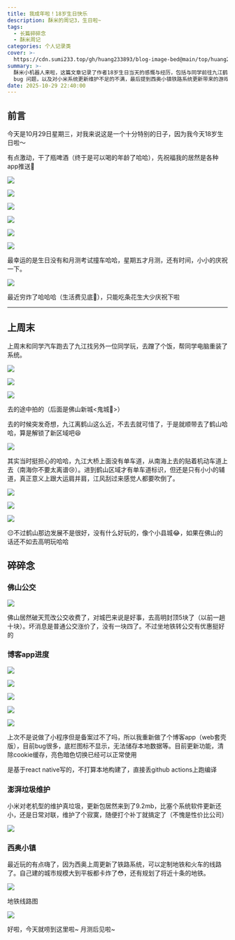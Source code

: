```yaml
---
title: 我成年啦！18岁生日快乐
description: 酥米的周记3，生日啦~
tags:
  - 长篇碎碎念
  - 酥米周记
categories: 个人记录类
cover: >-
  https://cdn.sumi233.top/gh/huang233893/blog-image-bed@main/top/huang233893/imgs/blog/w3-21.jpg
summary: >-
  酥米小机器人来啦，这篇文章记录了作者18岁生日当天的感慨与经历，包括与同学前往九江鹤山游玩的趣事，途中因交通问题引发的调侃，对佛山公交涨价及地铁转公交优惠的吐槽，新开发的博客app遇到备案和功能
  bug 问题，以及对小米系统更新维护不足的不满，最后提到西奥小镇铁路系统更新带来的游戏体验提升和城市规划挑战
date: 2025-10-29 22:40:00
---
```


## 前言

今天是10月29日星期三，对我来说这是一个十分特别的日子，因为我今天18岁生日啦～

有点激动，干了瓶啤酒（终于是可以喝的年龄了哈哈），先祝福我的居然是各种app推送🤣


![](https://cdn.sumi233.top/gh/huang233893/blog-image-bed@main/top/huang233893/imgs/blog/w3-15.jpg)

![](https://cdn.sumi233.top/gh/huang233893/blog-image-bed@main/top/huang233893/imgs/blog/w3-16.jpg)

![](https://cdn.sumi233.top/gh/huang233893/blog-image-bed@main/top/huang233893/imgs/blog/w3-17.jpg)

![](https://cdn.sumi233.top/gh/huang233893/blog-image-bed@main/top/huang233893/imgs/blog/w3-18.jpg)

![](https://cdn.sumi233.top/gh/huang233893/blog-image-bed@main/top/huang233893/imgs/blog/w3-19.jpg)

![](https://cdn.sumi233.top/gh/huang233893/blog-image-bed@main/top/huang233893/imgs/blog/w3-21.jpg)


最幸运的是生日没有和月测考试撞车哈哈，星期五才月测，还有时间，小小的庆祝一下。

![](https://cdn.sumi233.top/gh/huang233893/blog-image-bed@main/top/huang233893/imgs/blog/w3-20.jpg)

最近穷炸了哈哈哈（生活费见底🌚），只能吃条花生大少庆祝下啦

---

## 上周末

上周末和同学汽车跑去了九江找另外一位同学玩，去蹭了个饭，帮同学电脑重装了系统。

![](https://cdn.sumi233.top/gh/huang233893/blog-image-bed@main/top/huang233893/imgs/blog/w3-4.jpg)

![](https://cdn.sumi233.top/gh/huang233893/blog-image-bed@main/top/huang233893/imgs/blog/w3-5.jpg)

![](https://cdn.sumi233.top/gh/huang233893/blog-image-bed@main/top/huang233893/imgs/blog/w3-6.jpg)

去的途中拍的（后面是佛山新城<鬼城🌚>）

去的时候突发奇想，九江离鹤山这么近，不去去就可惜了，于是就顺带去了鹤山哈哈，算是解锁了新区域吧😆

![](https://cdn.sumi233.top/gh/huang233893/blog-image-bed@main/top/huang233893/imgs/blog/w3-7.jpg)

其实当时挺担心的哈哈，九江大桥上面没有单车道，从南海上去的贴着机动车道上去（南海你不要太离谱😢）。进到鹤山区域才有单车道标识，但还是只有小小的辅道，真正意义上跟大运肩并肩，江风刮过来感觉人都要吹倒了。

![](https://cdn.sumi233.top/gh/huang233893/blog-image-bed@main/top/huang233893/imgs/blog/w3-2.jpg)

![](https://cdn.sumi233.top/gh/huang233893/blog-image-bed@main/top/huang233893/imgs/blog/w3-3.jpg)



![](https://cdn.sumi233.top/gh/huang233893/blog-image-bed@main/top/huang233893/imgs/blog/w3-1.jpg)

😔不过鹤山那边发展不是很好，没有什么好玩的，像个小县城😂，如果在佛山的话还不如去高明玩哈哈



## 碎碎念

### 佛山公交

![](https://cdn.sumi233.top/gh/huang233893/blog-image-bed@main/top/huang233893/imgs/blog/w3-9.jpg)

佛山居然破天荒改公交收费了，对城巴来说是好事，去高明封顶5块了（以前一趟十块）。坏消息是普通公交涨价了，没有一块四了。不过坐地铁转公交有优惠挺好的



### 博客app进度

![](https://cdn.sumi233.top/gh/huang233893/blog-image-bed@main/top/huang233893/imgs/blog/w3-10.jpg)

![](https://cdn.sumi233.top/gh/huang233893/blog-image-bed@main/top/huang233893/imgs/blog/w3-11.jpg)

![](https://cdn.sumi233.top/gh/huang233893/blog-image-bed@main/top/huang233893/imgs/blog/w3-12.jpg)

![](https://cdn.sumi233.top/gh/huang233893/blog-image-bed@main/top/huang233893/imgs/blog/w3-13.jpg)

![](https://cdn.sumi233.top/gh/huang233893/blog-image-bed@main/top/huang233893/imgs/blog/w3-14.jpg)

上次不是说做了小程序但是备案过不了吗，所以我重新做了个博客app（web套壳版），目前bug很多，底栏图标不显示，无法储存本地数据等。目前更新功能，清除cookie缓存，亮色暗色切换已经可以正常使用

是基于react native写的，不打算本地构建了，直接丢github actions上跑编译



### 澎湃垃圾维护

小米对老机型的维护真垃圾，更新包居然来到了9.2mb，比塞个系统软件更新还小，还是日常对联，维护了个寂寞，随便打个补丁就搞定了（不愧是性价比公司）

![](https://cdn.sumi233.top/gh/huang233893/blog-image-bed@main/top/huang233893/imgs/blog/w3-8.jpg)



### 西奥小镇

最近玩的有点嗨了，因为西奥上周更新了铁路系统，可以定制地铁和火车的线路了。自己建的城市规模大到平板都卡炸了😳，还有规划了将近十条的地铁。

![](https://cdn.sumi233.top/gh/huang233893/blog-image-bed@main/top/huang233893/imgs/blog/w3-22.jpg)

地铁线路图

![](https://cdn.sumi233.top/gh/huang233893/blog-image-bed@main/top/huang233893/imgs/blog/w3-23.jpg)

好啦，今天就唠到这里啦~ 月测后见啦~